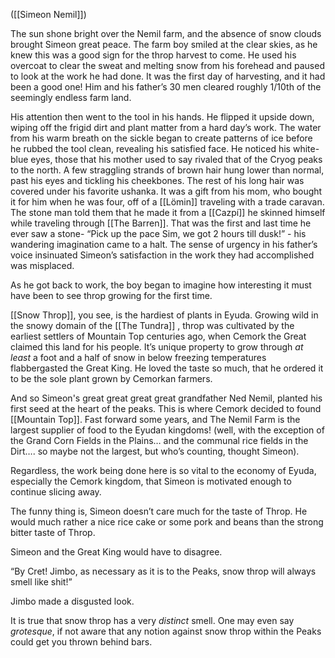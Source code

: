 ([[Simeon Nemil]])

The sun shone bright over the Nemil farm, and the absence of snow clouds brought Simeon great peace. The farm boy smiled at the clear skies, as he knew this was a good sign for the throp harvest to come. He used his overcoat to clear the sweat and melting snow from his forehead and paused to look at the work he had done. It was the first day of harvesting, and it had been a good one! Him and his father’s 30 men cleared roughly 1/10th of the seemingly endless farm land. 

His attention then went to the tool in his hands. He flipped it upside down, wiping off the frigid dirt and plant matter from a hard day’s work. The water from his warm breath on the sickle began to create patterns of ice before he rubbed the tool clean, revealing his satisfied face. He noticed his white-blue eyes, those that his mother used to say rivaled that of the Cryog peaks to the north. A few straggling strands of brown hair hung lower than normal, past his eyes and tickling his cheekbones. The rest of his long hair was covered under his favorite ushanka. It was a gift from his mom, who bought it for him when he was four, off of a [[Lömin]] traveling with a trade caravan. The stone man told them that he made it from a [[Cazpí]] he skinned himself while traveling through [[The Barren]]. That was the first and last time he ever saw a stone- 
“Pick up the pace Sim, we got 2 hours till dusk!” - his wandering imagination came to a halt. 
The sense of urgency in his father’s voice insinuated Simeon’s satisfaction in the work they had accomplished was misplaced.

As he got back to work, the boy began to imagine how interesting it must have been to see throp growing for the first time. 

[[Snow Throp]], you see, is the hardiest of plants in Eyuda. Growing wild in the snowy domain of the [[The Tundra]] , throp was cultivated by the earliest settlers of Mountain Top centuries ago, when Cemork the Great claimed this land for his people. It’s unique property to grow through *at least* a foot and a half of snow in below freezing temperatures flabbergasted the Great King. He loved the taste so much, that he ordered it to be the sole plant grown by Cemorkan farmers. 

And so Simeon's great great great great grandfather Ned Nemil, planted his first seed at the heart of the peaks. This is where Cemork decided to found [[Mountain Top]]. Fast forward some years, and The Nemil Farm is the largest supplier of food to the Eyudan kingdoms! (well, with the exception of the Grand Corn Fields in the Plains… and the communal rice fields in the Dirt…. so maybe not the largest, but who’s counting, thought Simeon). 

Regardless, the work being done here is so vital to the economy of Eyuda, especially the Cemork kingdom, that Simeon is motivated enough to continue slicing away. 

The funny thing is, Simeon doesn’t care much for the taste of Throp. He would much rather a nice rice cake or some pork and beans than the strong bitter taste of Throp. 




Simeon and the Great King would have to disagree.

“By Cret! Jimbo, as necessary as it is to the Peaks, snow throp will always smell like shit!”

Jimbo made a disgusted look. 

It is true that snow throp has a very *distinct* smell. One may even say *grotesque*, if not aware that any notion against snow throp within the Peaks could get you thrown behind bars. 
